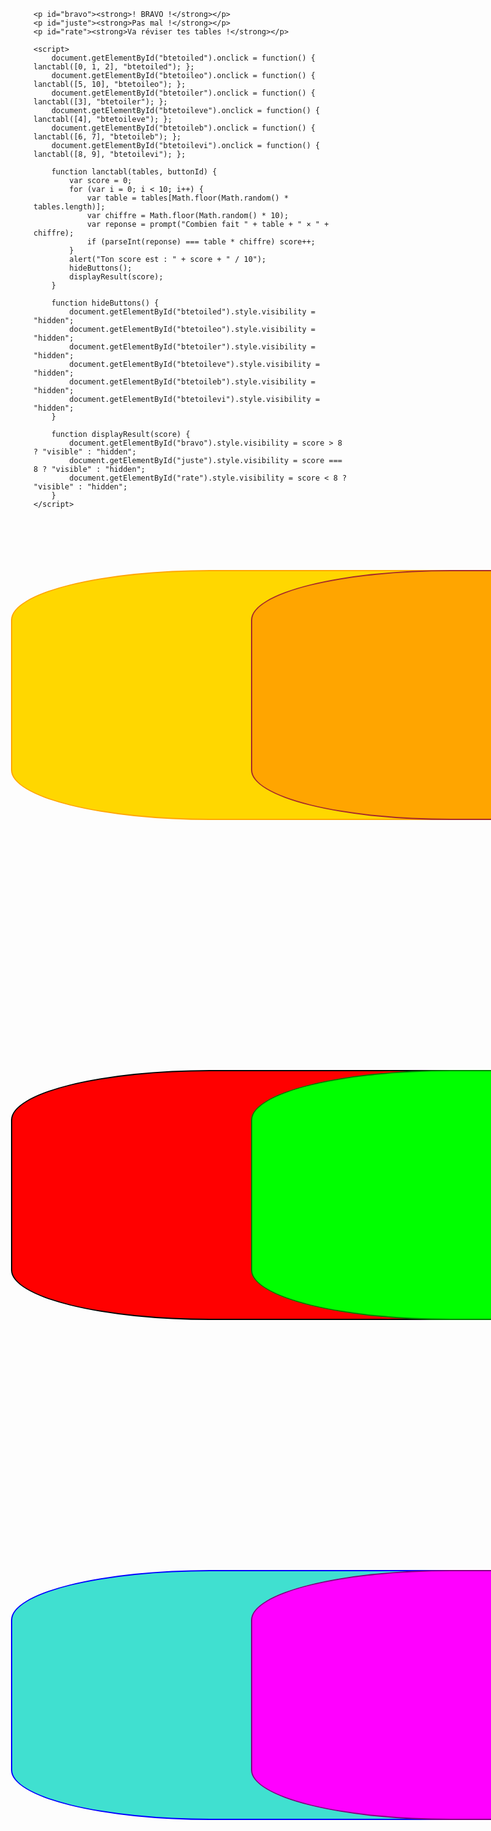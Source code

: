 <!DOCTYPE html>
<html>
<head>
    <title>Test Table</title>
    <style>
        #btetoiled, #btetoileo, #btetoiler, #btetoileve, #btetoileb, #btetoilevi {
            width: 40vh;
            height: 10vh;
            position: absolute;
            border-radius: 20%;
            visibility: visible;
        }
        #btetoiled { top: 24%; left: 20%; background-color: gold; border: 2px solid orange; }
        #btetoileo { top: 24%; left: 60%; background-color: orange; border: 2px solid brown; }
        #btetoiler { top: 44%; left: 20%; background-color: red; border: 2px solid black; }
        #btetoileve { top: 44%; left: 60%; background-color: lime; border: 2px solid green; }
        #btetoileb { top: 64%; left: 20%; background-color: turquoise; border: 2px solid blue; }
        #btetoilevi { top: 64%; left: 60%; background-color: fuchsia; border: 2px solid purple; }
        #bravo, #juste, #rate { top: 20%; left: 0%; position: absolute; visibility: hidden; }
        #bravo { color: green; }
        #juste { color: blue; }
        #rate { color: red; }
    </style>
</head>
<body>
    <button id="btetoiled">Étoile dorée (0, 1 et 2)</button>
    <button id="btetoileo">Étoile orange (5 et 10)</button>
    <button id="btetoiler">Étoile rouge (3)</button>
    <button id="btetoileve">Étoile verte (4)</button>
    <button id="btetoileb">Étoile bleu (6 et 7)</button>
    <button id="btetoilevi">Étoile violette (8 et 9)</button>
    
    <p id="bravo"><strong>! BRAVO !</strong></p>
    <p id="juste"><strong>Pas mal !</strong></p>
    <p id="rate"><strong>Va réviser tes tables !</strong></p>
    
    <script>
        document.getElementById("btetoiled").onclick = function() { lanctabl([0, 1, 2], "btetoiled"); };
        document.getElementById("btetoileo").onclick = function() { lanctabl([5, 10], "btetoileo"); };
        document.getElementById("btetoiler").onclick = function() { lanctabl([3], "btetoiler"); };
        document.getElementById("btetoileve").onclick = function() { lanctabl([4], "btetoileve"); };
        document.getElementById("btetoileb").onclick = function() { lanctabl([6, 7], "btetoileb"); };
        document.getElementById("btetoilevi").onclick = function() { lanctabl([8, 9], "btetoilevi"); };
        
        function lanctabl(tables, buttonId) {
            var score = 0;
            for (var i = 0; i < 10; i++) {
                var table = tables[Math.floor(Math.random() * tables.length)];
                var chiffre = Math.floor(Math.random() * 10);
                var reponse = prompt("Combien fait " + table + " × " + chiffre);
                if (parseInt(reponse) === table * chiffre) score++;
            }
            alert("Ton score est : " + score + " / 10");
            hideButtons();
            displayResult(score);
        }
        
        function hideButtons() {
            document.getElementById("btetoiled").style.visibility = "hidden";
            document.getElementById("btetoileo").style.visibility = "hidden";
            document.getElementById("btetoiler").style.visibility = "hidden";
            document.getElementById("btetoileve").style.visibility = "hidden";
            document.getElementById("btetoileb").style.visibility = "hidden";
            document.getElementById("btetoilevi").style.visibility = "hidden";
        }
        
        function displayResult(score) {
            document.getElementById("bravo").style.visibility = score > 8 ? "visible" : "hidden";
            document.getElementById("juste").style.visibility = score === 8 ? "visible" : "hidden";
            document.getElementById("rate").style.visibility = score < 8 ? "visible" : "hidden";
        }
    </script>
</body>
</html>
